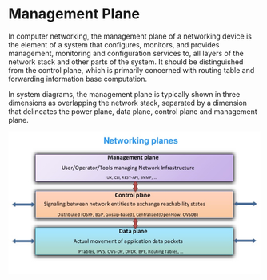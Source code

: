 # Management Plane


In computer networking, the management plane of a networking device is
the element of a system that configures, monitors, and provides
management, monitoring and configuration services to, all layers of the
network stack and other parts of the system. It should be distinguished
from the control plane, which is primarily concerned with routing table
and forwarding information base computation.

In system diagrams, the management plane is typically shown in three
dimensions as overlapping the network stack, separated by a dimension
that delineates the power plane, data plane, control plane and
management plane.

![](./images/15138919.png?width=226)

